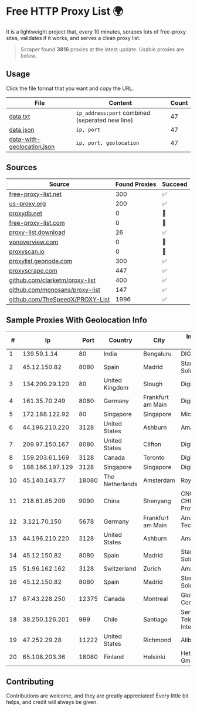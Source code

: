 
# Free HTTP Proxy List 🌍

It is a lightweight project that, every 10 minutes, scrapes lots of free-proxy sites, validates if it works, and serves a clean proxy list.


> Scraper found **3816** proxies at the latest update. Usable proxies are below.

## Usage

Click the file format that you want and copy the URL.


|File|Content|Count|
|----|-------|-----|
|[data.txt](https://raw.githubusercontent.com/themiralay/Proxy-List-World/master/data.txt)|`ip_address:port` combined (seperated new line)|47|
|[data.json](https://raw.githubusercontent.com/themiralay/Proxy-List-World/master/data.json)|`ip, port`|47|
|[data-with-geolocation.json](https://raw.githubusercontent.com/themiralay/Proxy-List-World/master/data-with-geolocation.json)|`ip, port, geolocation`|47|

## Sources

|Source|Found Proxies|Succeed|
|------|-------------|-------|
|[free-proxy-list.net](https://free-proxy-list.net)|300|✅|
|[us-proxy.org](https://www.us-proxy.org)|200|✅|
|[proxydb.net](http://proxydb.net)|0|🚫|
|[free-proxy-list.com](https://free-proxy-list.com/?page=&port=&type%5B%5D=http&type%5B%5D=https&up_time=0&search=Search)|0|🚫|
|[proxy-list.download](https://www.proxy-list.download/HTTP)|26|✅|
|[vpnoverview.com](https://vpnoverview.com/privacy/anonymous-browsing/free-proxy-servers)|0|🚫|
|[proxyscan.io](https://www.proxyscan.io)|0|🚫|
|[proxylist.geonode.com](https://proxylist.geonode.com/api/proxy-list?limit=300&page=1&sort_by=lastChecked&sort_type=desc&protocols=http,https)|300|✅|
|[proxyscrape.com](https://api.proxyscrape.com/v2/?request=displayproxies&protocol=http&timeout=10000&country=all&ssl=all&anonymity=all)|447|✅|
|[github.com/clarketm/proxy-list](https://raw.githubusercontent.com/clarketm/proxy-list/master/proxy-list-raw.txt)|400|✅|
|[github.com/monosans/proxy-list](https://raw.githubusercontent.com/monosans/proxy-list/main/proxies/http.txt)|147|✅|
|[github.com/TheSpeedX/PROXY-List](https://raw.githubusercontent.com/TheSpeedX/PROXY-List/master/http.txt)|1996|✅|


## Sample Proxies With Geolocation Info

|#|Ip|Port|Country|City|Internet Service Provider|
|-|--|----|-------|----|-------------------------|
|1|139.59.1.14|80|India|Bengaluru|DIGITALOCEAN|
|2|45.12.150.82|8080|Spain|Madrid|Stark Industries Solutions LTD|
|3|134.209.29.120|80|United Kingdom|Slough|DigitalOcean, LLC|
|4|161.35.70.249|8080|Germany|Frankfurt am Main|DigitalOcean, LLC|
|5|172.188.122.92|80|Singapore|Singapore|Microsoft|
|6|44.196.210.220|3128|United States|Ashburn|Amazon.com|
|7|209.97.150.167|8080|United States|Clifton|DigitalOcean, LLC|
|8|159.203.61.169|3128|Canada|Toronto|DigitalOcean, LLC|
|9|188.166.197.129|3128|Singapore|Singapore|DigitalOcean, LLC|
|10|45.140.143.77|18080|The Netherlands|Amsterdam|RoyaleHosting BV|
|11|218.61.85.209|9090|China|Shenyang|CNC Group CHINA169 Liaoning Province Network|
|12|3.121.70.150|5678|Germany|Frankfurt am Main|Amazon Technologies Inc.|
|13|44.196.210.220|3128|United States|Ashburn|Amazon.com|
|14|45.12.150.82|8080|Spain|Madrid|Stark Industries Solutions LTD|
|15|51.96.162.162|3128|Switzerland|Zurich|Amazon.com, Inc.|
|16|45.12.150.82|8080|Spain|Madrid|Stark Industries Solutions LTD|
|17|67.43.228.250|12375|Canada|Montreal|GloboTech Communications|
|18|38.250.126.201|999|Chile|Santiago|Servicios De Telecomunicaciones Intercable Ltda.|
|19|47.252.29.28|11222|United States|Richmond|Alibaba Cloud LLC|
|20|65.108.203.36|18080|Finland|Helsinki|Hetzner Online GmbH|



## Contributing

Contributions are welcome, and they are greatly appreciated! Every
little bit helps, and credit will always be given.

